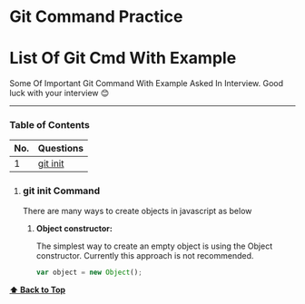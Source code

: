 # Git Command Practice
# List Of Git Cmd With Example

Some Of Important Git Command With Example Asked In Interview.
Good luck with your interview 😊

---

### Table of Contents

| No. | Questions |
|---- | ---------
|1  | [git init](#what-are-the-possible-ways-to-create-objects-in-javascript) |


1. ### git init Command

   There are many ways to create objects in javascript as below

   1. **Object constructor:**

      The simplest way to create an empty object is using the Object constructor. Currently this approach is not recommended.

      ```javascript
      var object = new Object();
      ```

**[⬆ Back to Top](#table-of-contents)**

